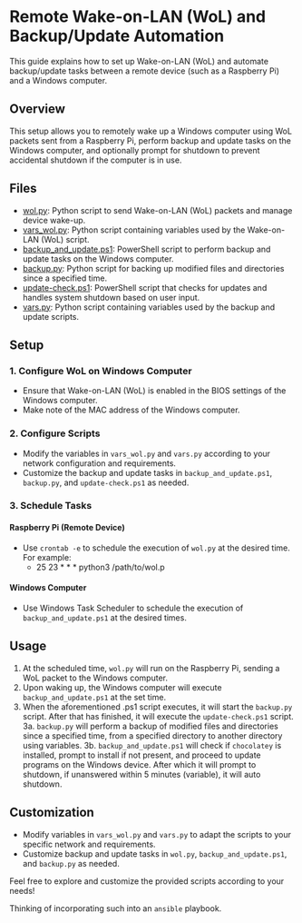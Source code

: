# Remote Wake-on-LAN (WoL) and Backup/Update Automation

This guide explains how to set up Wake-on-LAN (WoL) and automate backup/update tasks between a remote device (such as a Raspberry Pi) and a Windows computer.

## Overview

This setup allows you to remotely wake up a Windows computer using WoL packets sent from a Raspberry Pi, perform backup and update tasks on the Windows computer, and optionally prompt for shutdown to prevent accidental shutdown if the computer is in use.

## Files

- [wol.py](wol/wol.py): Python script to send Wake-on-LAN (WoL) packets and manage device wake-up.
- [vars_wol.py](wol/vars_wol.py): Python script containing variables used by the Wake-on-LAN (WoL) script.
- [backup_and_update.ps1](powershell/backup_and_update.ps1): PowerShell script to perform backup and update tasks on the Windows computer.
- [backup.py](python/backup.py): Python script for backing up modified files and directories since a specified time.
- [update-check.ps1](powershell/update-check.ps1): PowerShell script that checks for updates and handles system shutdown based on user input.
- [vars.py](vars/vars.py): Python script containing variables used by the backup and update scripts.

## Setup

### 1. Configure WoL on Windows Computer

- Ensure that Wake-on-LAN (WoL) is enabled in the BIOS settings of the Windows computer.
- Make note of the MAC address of the Windows computer.

### 2. Configure Scripts

- Modify the variables in `vars_wol.py` and `vars.py` according to your network configuration and requirements.
- Customize the backup and update tasks in `backup_and_update.ps1`, `backup.py`, and `update-check.ps1` as needed.

### 3. Schedule Tasks

#### Raspberry Pi (Remote Device)

- Use `crontab -e` to schedule the execution of `wol.py` at the desired time. For example:
  - 25 23 * * * python3 /path/to/wol.p

#### Windows Computer

- Use Windows Task Scheduler to schedule the execution of `backup_and_update.ps1` at the desired times.

## Usage

1. At the scheduled time, `wol.py` will run on the Raspberry Pi, sending a WoL packet to the Windows computer.
2. Upon waking up, the Windows computer will execute `backup_and_update.ps1` at the set time.
3. When the aforementioned .ps1 script executes, it will start the `backup.py` script. After that has finished, it will execute the `update-check.ps1` script.
  3a. `backup.py` will perform a backup of modified files and directories since a specified time, from a specified directory to another directory using variables.
  3b. `backup_and_update.ps1` will check if `chocolatey` is installed, prompt to install if not present, and proceed to update programs on the Windows device. After which it will prompt to shutdown, if unanswered within 5 minutes (variable), it will auto shutdown.

## Customization

- Modify variables in `vars_wol.py` and `vars.py` to adapt the scripts to your specific network and requirements.
- Customize backup and update tasks in `wol.py`, `backup_and_update.ps1`, and `backup.py` as needed.

Feel free to explore and customize the provided scripts according to your needs!

Thinking of incorporating such into an `ansible` playbook.

